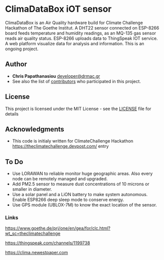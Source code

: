 # ClimaDataBox iOT sensor
ClimaDataBox is an Air Quality hardware build for Climate Challenge Hackathon of The Goethe Institut.
A DHT22 sensor connected on ESP-8266 board feeds temperature and humidity readings, as an MQ-135 gas sensor reads air quality status.
ESP-8266 uploads data to ThingSpeak IOT service. A web platform visualize data for analysis and information. This is an ongoing project.

## Author
* **Chris Papathanasiou** <developer@drmac.gr>
* See also the list of  [contributors](https://github.com/crispSV/climadata/blob/master/contributors) who participated in this project.



## License

This project is licensed under the MIT License - see the [LICENSE](LICENSE) file for details


## Acknowledgments

* This code is initialy written for ClimateChallenge Hackathon https://theclimatechallenge.devpost.com/ entry


## To Do

- Use LORAWAN to reliable monitor huge geographic areas. Also every node can be remotely managed and upgraded.
- Add PM2.5 sensor to measure dust concentrations of 10 microns or smaller in diameter.
- Use a solar panel and a LiON battery to make system autonomous. Enable ESP8266 deep sleep mode to conserve energy.
- Use GPS module (UBLOX-7M) to know the exact location of the sensor.

### Links
https://www.goethe.de/prj/one/en/gea/for/clc.html?wt_sc=theclimatechallenge

https://thingspeak.com/channels/1199738

https://clima.newestpaper.com
